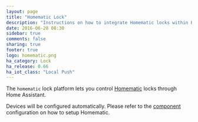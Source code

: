 ```yaml
---
layout: page
title: "Homematic Lock"
description: "Instructions on how to integrate Homematic locks within Home Assistant."
date: 2016-06-28 08:30
sidebar: true
comments: false
sharing: true
footer: true
logo: homematic.png
ha_category: Lock
ha_release: 0.66
ha_iot_class: "Local Push"
---
```



The `homematic` lock platform lets you control [Homematic](http://www.homematic.com/) locks through Home Assistant.

Devices will be configured automatically. Please refer to the [component](/components/homematic/) configuration on how to setup Homematic.